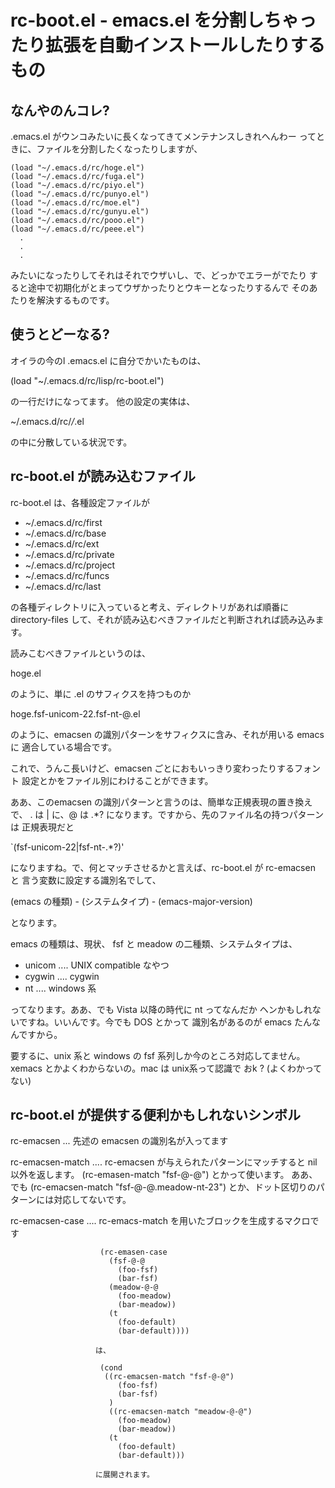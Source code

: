  rc-boot.el - emacs.el を分割しちゃったり拡張を自動インストールしたりするもの
===============================================================================

 なんやのんコレ?
-----------------

.emacs.el がウンコみたいに長くなってきてメンテナンスしきれへんわー
ってときに、ファイルを分割したくなったりしますが、


    (load "~/.emacs.d/rc/hoge.el")
    (load "~/.emacs.d/rc/fuga.el")
    (load "~/.emacs.d/rc/piyo.el")
    (load "~/.emacs.d/rc/punyo.el")
    (load "~/.emacs.d/rc/moe.el")
    (load "~/.emacs.d/rc/gunyu.el")
    (load "~/.emacs.d/rc/pooo.el")
    (load "~/.emacs.d/rc/peee.el")
      .
      .
      .

  
みたいになったりしてそれはそれでウザいし、で、どっかでエラーがでたり
すると途中で初期化がとまってウザかったりとウキーとなったりするんで
そのあたりを解決するものです。





 使うとどーなる?
-----------------

オイラの今のl .emacs.el に自分でかいたものは、

  (load "~/.emacs.d/rc/lisp/rc-boot.el")

の一行だけになってます。
他の設定の実体は、

  ~/.emacs.d/rc/*/*.el

の中に分散している状況です。





 rc-boot.el が読み込むファイル
-------------------------------

rc-boot.el は、各種設定ファイルが

  - ~/.emacs.d/rc/first
  - ~/.emacs.d/rc/base
  - ~/.emacs.d/rc/ext
  - ~/.emacs.d/rc/private
  - ~/.emacs.d/rc/project
  - ~/.emacs.d/rc/funcs
  - ~/.emacs.d/rc/last

の各種ディレクトリに入っていると考え、ディレクトリがあれば順番に
directory-files して、それが読み込むべきファイルだと判断されれば読み込みます。

読みこむべきファイルというのは、

  hoge.el

のように、単に .el のサフィクスを持つものか

  hoge.fsf-unicom-22.fsf-nt-@.el
  
のように、emacsen の識別パターンをサフィクスに含み、それが用いる emacs に
適合している場合です。


これで、うんこ長いけど、emacsen ごとにおもいっきり変わったりするフォント
設定とかをファイル別にわけることができます。

ああ、このemacsen の識別パターンと言うのは、簡単な正規表現の置き換えで、
. は \| に、@ は .*? になります。ですから、先のファイル名の持つパターンは
正規表現だと

  \`\(fsf-unicom-22\|fsf-nt-.*?\)\'

になりますね。で、何とマッチさせるかと言えば、rc-boot.el が rc-emacsen と
言う変数に設定する識別名でして、

   (emacs の種類) - (システムタイプ) - (emacs-major-version)

となります。

emacs の種類は、現状、 fsf と meadow の二種類、システムタイプは、

  - unicom  .... UNIX compatible なやつ
  - cygwin  .... cygwin
  - nt      .... windows 系

ってなります。ああ、でも Vista 以降の時代に nt ってなんだか
ヘンかもしれないですね。いいんです。今でも DOS とかって
識別名があるのが emacs たんなんですから。

要するに、unix 系と windows の fsf 系列しか今のところ対応してません。
xemacs とかよくわからないの。mac は unix系って認識で おk ? (よくわかってない)





 rc-boot.el が提供する便利かもしれないシンボル
-----------------------------------------------

  rc-emacsen ... 先述の emacsen の識別名が入ってます

  rc-emacsen-match .... rc-emacsen が与えられたパターンにマッチすると 
                        nil 以外を返します。
                        (rc-emasen-match "fsf-@-@") とかって使います。
                       ああ、でも (rc-emacsen-match "fsf-@-@.meadow-nt-23")
                       とか、ドット区切りのパターンには対応してないです。

  rc-emacsen-case .... rc-emacs-match を用いたブロックを生成するマクロです
  
                        (rc-emasen-case
                          (fsf-@-@
                            (foo-fsf)
                            (bar-fsf)
                          (meadow-@-@
                            (foo-meadow)
                            (bar-meadow))
                          (t
                            (foo-default)
                            (bar-default))))
  
                       は、
                      
                        (cond
                         ((rc-emacsen-match "fsf-@-@")
                            (foo-fsf)
                            (bar-fsf)
                          )
                          ((rc-emacsen-match "meadow-@-@")
                            (foo-meadow)
                            (bar-meadow))
                          (t
                            (foo-default)
                            (bar-default)))
                      
                       に展開されます。
                    
  
